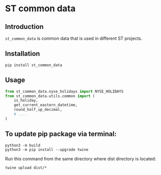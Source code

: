 # ST common data

## Introduction

`st_common_data` is common data that is used in different ST projects.
## Installation

```shell
pip install st_common_data
```

## Usage

```python
from st_common_data.nyse_holidays import NYSE_HOLIDAYS
from st_common_data.utils.common import (
    is_holiday,
    get_current_eastern_datetime,
    round_half_up_decimal,
    # ....     
)
```

## To update pip package via terminal:

```
python3 -m build
python3 -m pip install --upgrade twine
```

Run this command from the same directory where dist directory is located:
```
twine upload dist/*
```